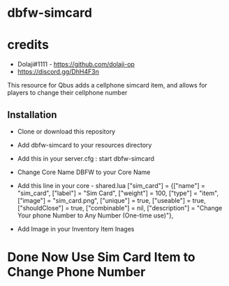 # dbfw-simcard

# credits
- Dolaji#1111 - https://github.com/dolaji-op
- https://discord.gg/DhH4F3n

This resource for Qbus adds a cellphone simcard item, and allows for players to change their cellphone number



## Installation
- Clone or download this repository
- Add dbfw-simcard to your resources directory
- Add this in your server.cfg : start dbfw-simcard
- Change Core Name DBFW to your Core Name
- Add this line in your core - shared.lua
	["sim_card"] 		 				 = {["name"] = "sim_card", 						["label"] = "Sim Card", 					["weight"] = 100, 	["type"] = "item", 		["image"] = "sim_card.png", 	["unique"] = true, 	["useable"] = true, 	["shouldClose"] = true,	   ["combinable"] = nil,   ["description"] = "Change Your phone Number to Any Number (One-time use)"},

-  Add Image in your Inventory Item Inages



# Done Now Use Sim Card Item to Change Phone Number


